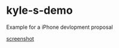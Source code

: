 kyle-s-demo
===========

Example for a iPhone devlopment proposal

[screenshot](https://github.com/kylelk/kyle-s-demo/raw/master/iOS%20Simulator%20Screen%20shot%20Jan%205,%202014,%206.46.14%20PM.png)
